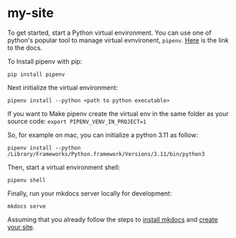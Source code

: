 # my-site

To get started, start a Python virtual environment. You can use one of python's popular tool to manage virtual evnvironent, `pipenv`. <a href="https://pipenv-es.readthedocs.io/es/stable/" target="_blank">Here</a> is the link to the docs.

To Install pipenv with pip:
```shell
pip install pipenv
```

Next initialize the virtual environment:
```shell
pipenv install --python <path to python executable>
```


If you want to Make pipenv create the virtual env in the same folder as your source code:
`export PIPENV_VENV_IN_PROJECT=1`


So, for example on mac, you can initialize a python 3.11 as follow:

```shell
pipenv install --python /Library/Frameworks/Python.framework/Versions/3.11/bin/python3
```

Then, start a virtual environment shell:
```shell
pipenv shell
```

Finally, run your mkdocs server locally for development:
```shell
mkdocs serve
```

Assuming that you already follow the steps to <a href="https://squidfunk.github.io/mkdocs-material/getting-started/" target="_blank">install mkdocs</a> and <a href="https://squidfunk.github.io/mkdocs-material/creating-your-site/" target="_blank">create your site</a>.